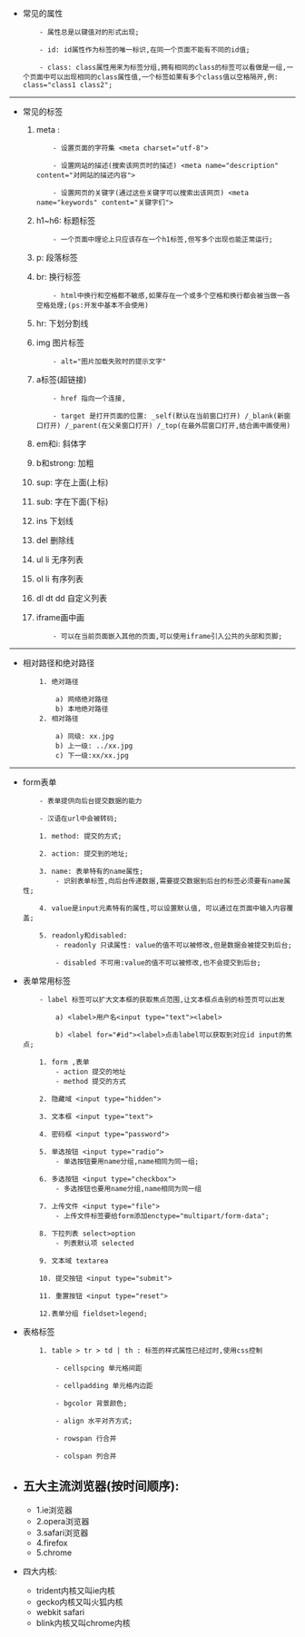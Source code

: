 +   常见的属性
    ```
        - 属性总是以键值对的形式出现;

        - id: id属性作为标签的唯一标识,在同一个页面不能有不同的id值;

        - class: class属性用来为标签分组,拥有相同的class的标签可以看做是一组,一个页面中可以出现相同的class属性值,一个标签如果有多个class值以空格隔开,例: class="class1 class2";
    ```
---
+	常见的标签
	1. meta :
		```
			- 设置页面的字符集 <meta charset="utf-8">
		
			- 设置网站的描述(搜索该网页时的描述) <meta name="description" content="对网站的描述内容">		
		
			- 设置网页的关键字(通过这些关键字可以搜索出该网页) <meta name="keywords" content="关键字们">
		```

	2. h1~h6: 标题标签
		```
			- 一个页面中理论上只应该存在一个h1标签,但写多个出现也能正常运行;
		```

	3. p: 段落标签

	4. br: 换行标签
		```
			- html中换行和空格都不敏感,如果存在一个或多个空格和换行都会被当做一各空格处理;(ps:开发中基本不会使用)
		```
	5. hr: 下划分割线

	6. img 图片标签
		```
			- alt="图片加载失败时的提示文字"
		```
	7. a标签(超链接)
		```
			- href 指向一个连接,
			
			- target 是打开页面的位置: _self(默认在当前窗口打开) /_blank(新窗口打开) /_parent(在父亲窗口打开) /_top(在最外层窗口打开,结合画中画使用)

	8. em和i: 斜体字

	9. b和strong: 加粗

	10. sup: 字在上面(上标)

	11. sub: 字在下面(下标)

	12. ins 下划线

	13. del 删除线

	14. ul li 无序列表

	15. ol li 有序列表

	16. dl dt dd 自定义列表

	17. iframe画中画
		```
			- 可以在当前页面嵌入其他的页面,可以使用iframe引入公共的头部和页脚;
		```

---
+	相对路径和绝对路径
	```
		1. 绝对路径

			a) 网络绝对路径
			b) 本地绝对路径
		2. 相对路径
			
			a) 同级: xx.jpg
			b) 上一级: ../xx.jpg
			c) 下一级:xx/xx.jpg
	```
--- 
+	form表单
	```
		- 表单提供向后台提交数据的能力

		- 汉语在url中会被转码;

		1. method: 提交的方式;

		2. action: 提交到的地址;

		3. name: 表单特有的name属性;
			- 识别表单标签,向后台传递数据,需要提交数据到后台的标签必须要有name属性;

		4. value是input元素特有的属性,可以设置默认值, 可以通过在页面中输入内容覆盖;

		5. readonly和disabled:
			- readonly 只读属性: value的值不可以被修改,但是数据会被提交到后台;

			- disabled 不可用:value的值不可以被修改,也不会提交到后台;
	```

+	表单常用标签
	```
		- label 标签可以扩大文本框的获取焦点范围,让文本框点击别的标签页可以出发
			
			a) <label>用户名<input type="text"><label>

			b) <label for="#id"><label>点击label可以获取到对应id input的焦点;

		1. form ,表单
			- action 提交的地址
			- method 提交的方式

		2. 隐藏域 <input type="hidden">

		3. 文本框 <input type="text">

		4. 密码框 <input type="password">

		5. 单选按钮 <input type="radio">
			- 单选按钮要用name分组,name相同为同一组;

		6. 多选按钮 <input type="checkbox">
			- 多选按钮也要用name分组,name相同为同一组

		7. 上传文件 <input type="file">
			- 上传文件标签要给form添加enctype="multipart/form-data";

		8. 下拉列表 select>option
			- 列表默认项 selected
		
		9. 文本域 textarea
		
		10. 提交按钮 <input type="submit">

		11. 重置按钮 <input type="reset">

		12.表单分组 fieldset>legend;

	```	

+	表格标签
	```
		1. table > tr > td | th : 标签的样式属性已经过时,使用css控制
			
			- cellspcing 单元格间距

			- cellpadding 单元格内边距

			- bgcolor 背景颜色;

			- align 水平对齐方式;

			- rowspan 行合并

			- colspan 列合并
	```









+   ## 五大主流浏览器(按时间顺序):
	- 1.ie浏览器
	- 2.opera浏览器
	- 3.safari浏览器
	- 4.firefox
	- 5.chrome
+ 四大内核:
	- trident内核又叫ie内核
	- gecko内核又叫火狐内核
	- webkit safari
	- blink内核又叫chrome内核
